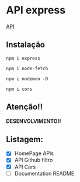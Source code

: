 # API express

[API](https://api-dutra.herokuapp.com/)

## Instalação

```properties
npm i express
```

```properties
npm i node-fetch
```

```properties
npm i nodemon -D
```

```properties
npm i cors
```

## Atenção!!

**DESENVOLVIMENTO!!**


## Listagem:

- [x] HomePage APIs
- [x] API Github filtro
- [x] API Cars
- [ ] Documentation README